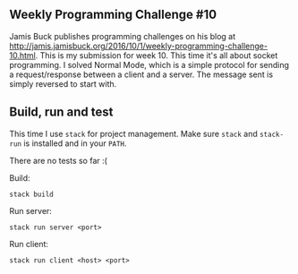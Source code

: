 ## Weekly Programming Challenge #10

Jamis Buck publishes programming challenges on his blog at 
http://jamis.jamisbuck.org/2016/10/1/weekly-programming-challenge-10.html. This is my submission for week 10. This time it's
all about socket programming. I solved Normal Mode, which is a simple protocol for sending a request/response between a client and a server. The message sent is simply reversed to start with.

## Build, run and test
This time I use ```stack``` for project management. Make sure ```stack``` and ```stack-run``` is installed and in your ```PATH```.

There are no tests so far :(

Build: 
```
stack build
```
Run server: 
```
stack run server <port>
```
Run client: 
```
stack run client <host> <port>
```